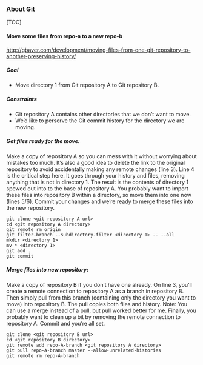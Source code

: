 ### About Git

[TOC]

#### Move some files from repo-a to a new repo-b 

http://gbayer.com/development/moving-files-from-one-git-repository-to-another-preserving-history/

##### Goal

- Move directory 1 from Git repository A to Git repository B.

##### Constraints

- Git repository A contains other directories that we don’t want to move.
- We’d like to perserve the Git commit history for the directory we are moving.



##### Get files ready for the move:

Make a copy of repository A so you can mess with it without worrying about mistakes too much.  It’s also a good idea to delete the link to the original repository to avoid accidentally making any remote changes (line 3).  Line 4 is the critical step here.  It goes through your history and files, removing anything that is not in directory 1.  The result is the contents of directory 1 spewed out into to the base of repository A.  You probably want to import these files into repository B within a directory, so move them into one now (lines 5/6). Commit your changes and we’re ready to merge these files into the new repository.

```
git clone <git repository A url>
cd <git repository A directory>
git remote rm origin
git filter-branch --subdirectory-filter <directory 1> -- --all
mkdir <directory 1>
mv * <directory 1>
git add .
git commit

```

##### Merge files into new repository:

Make a copy of repository B if you don’t have one already.  On line 3, you’ll create a remote connection to repository A as a branch in repository B.  Then simply pull from this branch (containing only the directory you want to move) into repository B.  The pull copies both files and history.  Note: You can use a merge instead of a pull, but pull worked better for me. Finally, you probably want to clean up a bit by removing the remote connection to repository A. Commit and you’re all set.

```
git clone <git repository B url>
cd <git repository B directory>
git remote add repo-A-branch <git repository A directory>
git pull repo-A-branch master --allow-unrelated-histories
git remote rm repo-A-branch

```

